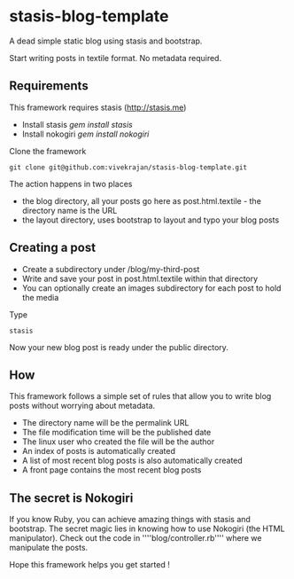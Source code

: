 stasis-blog-template
====================

A dead simple static blog using stasis and bootstrap.

Start writing posts in textile format. No metadata required. 


Requirements
------------

This framework requires stasis (http://stasis.me)

* Install stasis _gem install stasis_
* Install nokogiri _gem install nokogiri_



Clone the framework

    git clone git@github.com:vivekrajan/stasis-blog-template.git 
  
The action happens in two places

* the blog directory, all your posts go here as post.html.textile - the directory name is the URL
* the layout directory, uses bootstrap to layout and typo your blog posts

Creating a post
----------------

- Create a subdirectory under /blog/my-third-post
- Write and save your post in post.html.textile within that directory
- You can optionally create an images subdirectory for each post to hold the media

Type 

    stasis

Now your new blog post is ready under the public directory. 

How
----

This framework follows a simple set of rules that allow you to write blog posts without worrying about metadata.

- The directory name will be the permalink URL
- The file modification time will be the published date
- The linux user who created the file will be the author
- An index of posts is automatically created
- A list of most recent blog posts is also automatically created
- A front page contains the most recent blog posts

The secret is Nokogiri
-----------------------

If you know Ruby, you can achieve amazing things with stasis and bootstrap. 
The secret magic lies in knowing how to use Nokogiri (the HTML manipulator).
Check out the code in ''''blog/controller.rb'''' where we manipulate the posts. 

Hope this framework helps you get started !




